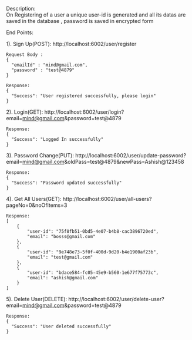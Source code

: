 Description:  
    On Registering of a user a unique user-id is generated and all its datas are saved in the database , password is saved in encrypted form

End Points:

1). Sign Up(POST): http://localhost:6002/user/register
    
    Request Body : 
    {
      "emailId" : "mind@gmail.com",
      "password" : "test@4879"
    }
    
    Response:
    {
      "Success": "User registered successfully, please login"
    }

2). Login(GET): http://localhost:6002/user/login?email=mind@gmail.com&password=test@4879

    Response:
    {
      "Success": "Logged In successfully"
    }

3). Password Change(PUT): http://localhost:6002/user/update-password?email=mind@gmail.com&oldPass=test@4879&newPass=Ashish@123458
    
    Response:
    {
      "Success": "Password updated successfully"
    }

4). Get All Users(GET): http://localhost:6002/user/all-users?pageNo=0&noOfItems=3

    Response:
    [
        {
            "user-id": "75f8fb51-0bd5-4e07-b4b8-cac3896720ed",
            "email": "bosss@gmail.com"
        },
        {
            "user-id": "9e748e73-5f0f-400d-9d20-b4e1900af23b",
            "email": "test@gmail.com"
        },
        {
            "user-id": "bdace584-fc05-45e9-b560-1e677f75773c",
            "email": "ashish@gmail.com"
        }
    ]

5). Delete User(DELETE): http://localhost:6002/user/delete-user?email=mind@gmail.com&password=test@4879 

    Response:
    {
      "Success": "User deleted successfully"
    }
